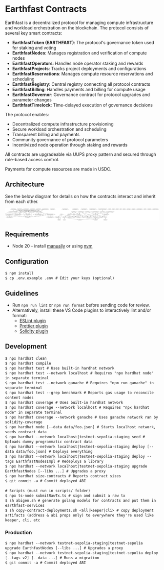 # Earthfast Contracts

Earthfast is a decentralized protocol for managing compute infrastructure and workload orchestration on the blockchain. The protocol consists of several key smart contracts:

- **EarthfastToken (EARTHFAST)**: The protocol's governance token used for staking and voting
- **EarthfastNodes**: Manages registration and verification of compute nodes
- **EarthfastOperators**: Handles node operator staking and rewards
- **EarthfastProjects**: Tracks project deployments and configurations
- **EarthfastReservations**: Manages compute resource reservations and scheduling
- **EarthfastRegistry**: Central registry connecting all protocol contracts
- **EarthfastBilling**: Handles payments and billing for compute usage
- **EarthfastGovernor**: Governance contract for protocol upgrades and parameter changes
- **EarthfastTimelock**: Time-delayed execution of governance decisions

The protocol enables:

- Decentralized compute infrastructure provisioning
- Secure workload orchestration and scheduling
- Transparent billing and payments
- Community governance of protocol parameters
- Incentivized node operation through staking and rewards

All contracts are upgradeable via UUPS proxy pattern and secured through role-based access control.

Payments for compute resources are made in USDC.

## Architecture

See the below diagram for details on how the contracts interact and inherit from each other.

![Contract Inheritance Graph](docs/InheritanceGraph.svg)

## Requirements

- Node 20 - install [manually](https://nodejs.org/en/download/) or using
  [nvm](https://github.com/nvm-sh/nvm#install--update-script)

## Configuration

```shell
$ npm install
$ cp .env.example .env # Edit your keys (optional)
```

## Guidelines

- Run `npm run lint` or `npm run format` before sending code for review.
- Alternatively, install these VS Code plugins to interactively lint and/or format:
  - [ESLint plugin](https://marketplace.visualstudio.com/items?itemName=dbaeumer.vscode-eslint)
  - [Prettier plugin](https://marketplace.visualstudio.com/items?itemName=esbenp.prettier-vscode)
  - [Solidity plugin](https://marketplace.visualstudio.com/items?itemName=JuanBlanco.solidity)

## Development

```shell
$ npx hardhat clean
$ npx hardhat compile
$ npx hardhat test # Uses built-in hardhat network
$ npx hardhat test --network localhost # Requires "npx hardhat node" in separate terminal
$ npx hardhat test --network ganache # Requires "npm run ganache" in separate terminal
$ npx hardhat test --grep benchmark # Reports gas usage to reconcile content nodes
$ npx hardhat coverage # Uses built-in hardhat network
$ npx hardhat coverage --network localhost # Requires "npx hardhat node" in separate terminal
$ npx hardhat coverage --network ganache # Uses ganache network ran by solidity-coverage
$ npx hardhat node [--data data/foo.json] # Starts localhost network, seeds contract data
$ npx hardhat --network localhost|testnet-sepolia-staging seed # Uploads dummy programmatic contract data
$ npx hardhat --network localhost|testnet-sepolia-staging deploy [--data data/foo.json] # Deploys everything
$ npx hardhat --network localhost|testnet-sepolia-staging deploy --tags EarthfastNodesImpl # Redeploys a library
$ npx hardhat --network localhost|testnet-sepolia-staging upgrade EarthfastNodes [--libs ...] # Upgrades a proxy
$ npx hardhat size-contracts # Reports contract sizes
$ git commit -a # Commit deployed ABI

# Scripts (must run in scripts/ folder)
$ npx ts-node submitRawTx.ts # sign and submit a raw tx
$ sh abigen.sh # generate golang models for contracts and put them in earthfast-services
$ sh copy-contract-deployments.sh <all|keeper|cli> # copy deployment artifacts (address & abi props only) to everywhere they're used like keeper, cli, etc
```

### Production

```shell
$ npx hardhat --network testnet-sepolia-staging|testnet-sepolia upgrade EarthfastNodes [--libs ...] # Upgrades a proxy
$ npx hardhat --network testnet-sepolia-staging|testnet-sepolia deploy [--tags v2] [--data ...] # Runs a migration
$ git commit -a # Commit deployed ABI
```
